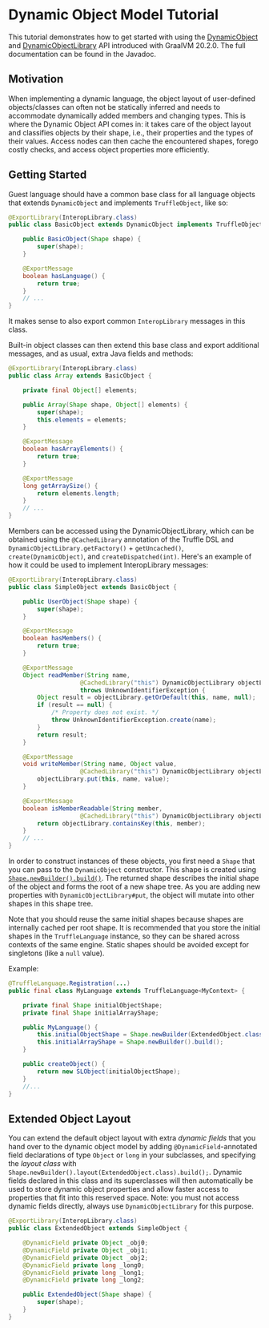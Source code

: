 # Dynamic Object Model Tutorial

This tutorial demonstrates how to get started with using the [DynamicObject](https://www.graalvm.org/truffle/javadoc/com/oracle/truffle/api/object/DynamicObject.html) and [DynamicObjectLibrary](https://www.graalvm.org/truffle/javadoc/com/oracle/truffle/api/object/DynamicObjectLibrary.html) API introduced with GraalVM 20.2.0.
The full documentation can be found in the Javadoc.

## Motivation

When implementing a dynamic language, the object layout of user-defined objects/classes can often not be statically inferred and needs to accommodate dynamically added members and changing types.
This is where the Dynamic Object API comes in: it takes care of the object layout and classifies objects by their shape, i.e., their properties and the types of their values.
Access nodes can then cache the encountered shapes, forego costly checks, and access object properties more efficiently.

## Getting Started

Guest language should have a common base class for all language objects that extends `DynamicObject` and implements `TruffleObject`, like so:

```java
@ExportLibrary(InteropLibrary.class)
public class BasicObject extends DynamicObject implements TruffleObject {

    public BasicObject(Shape shape) {
        super(shape);
    }

    @ExportMessage
    boolean hasLanguage() {
        return true;
    }
    // ...
}
```
It makes sense to also export common `InteropLibrary` messages in this class.

Built-in object classes can then extend this base class and export additional messages, and as usual, extra Java fields and methods:
```java
@ExportLibrary(InteropLibrary.class)
public class Array extends BasicObject {

    private final Object[] elements;

    public Array(Shape shape, Object[] elements) {
        super(shape);
        this.elements = elements;
    }

    @ExportMessage
    boolean hasArrayElements() {
        return true;
    }

    @ExportMessage
    long getArraySize() {
        return elements.length;
    }
    // ...
}
```

Members can be accessed using the DynamicObjectLibrary, which can be obtained using the `@CachedLibrary` annotation of the Truffle DSL and `DynamicObjectLibrary.getFactory()` + `getUncached()`, `create(DynamicObject)`, and `createDispatched(int)`.
Here's an example of how it could be used to implement InteropLibrary messages:
```java
@ExportLibrary(InteropLibrary.class)
public class SimpleObject extends BasicObject {

    public UserObject(Shape shape) {
        super(shape);
    }

    @ExportMessage
    boolean hasMembers() {
        return true;
    }

    @ExportMessage
    Object readMember(String name,
                    @CachedLibrary("this") DynamicObjectLibrary objectLibrary)
                    throws UnknownIdentifierException {
        Object result = objectLibrary.getOrDefault(this, name, null);
        if (result == null) {
            /* Property does not exist. */
            throw UnknownIdentifierException.create(name);
        }
        return result;
    }

    @ExportMessage
    void writeMember(String name, Object value,
                    @CachedLibrary("this") DynamicObjectLibrary objectLibrary) {
        objectLibrary.put(this, name, value);
    }

    @ExportMessage
    boolean isMemberReadable(String member,
                    @CachedLibrary("this") DynamicObjectLibrary objectLibrary) {
        return objectLibrary.containsKey(this, member);
    }
    // ...
}
```

In order to construct instances of these objects, you first need a `Shape` that you can pass to the `DynamicObject` constructor.
This shape is created using [`Shape.newBuilder().build()`](https://www.graalvm.org/truffle/javadoc/com/oracle/truffle/api/object/Shape.Builder.html).
The returned shape describes the initial shape of the object and forms the root of a new shape tree.
As you are adding new properties with `DynamicObjectLibrary#put`, the object will mutate into other shapes in this shape tree.

Note that you should reuse the same initial shapes because shapes are internally cached per root shape.
It is recommended that you store the initial shapes in the `TruffleLanguage` instance, so they can be shared across contexts of the same engine.
Static shapes should be avoided except for singletons (like a `null` value).

Example:

```java
@TruffleLanguage.Registration(...)
public final class MyLanguage extends TruffleLanguage<MyContext> {

    private final Shape initialObjectShape;
    private final Shape initialArrayShape;

    public MyLanguage() {
        this.initialObjectShape = Shape.newBuilder(ExtendedObject.class).build();
        this.initialArrayShape = Shape.newBuilder().build();
    }

    public createObject() {
        return new SLObject(initialObjectShape);
    }
    //...
}
```

## Extended Object Layout

You can extend the default object layout with extra _dynamic fields_ that you hand over to the dynamic object model by adding `@DynamicField`-annotated field declarations of type `Object` or `long` in your subclasses, and specifying the _layout class_ with `Shape.newBuilder().layout(ExtendedObject.class).build();`.
Dynamic fields declared in this class and its superclasses will then automatically be used to store dynamic object properties and allow faster access to properties that fit into this reserved space.
Note: you must not access dynamic fields directly, always use `DynamicObjectLibrary` for this purpose.

```java
@ExportLibrary(InteropLibrary.class)
public class ExtendedObject extends SimpleObject {

    @DynamicField private Object _obj0;
    @DynamicField private Object _obj1;
    @DynamicField private Object _obj2;
    @DynamicField private long _long0;
    @DynamicField private long _long1;
    @DynamicField private long _long2;

    public ExtendedObject(Shape shape) {
        super(shape);
    }
}
```
